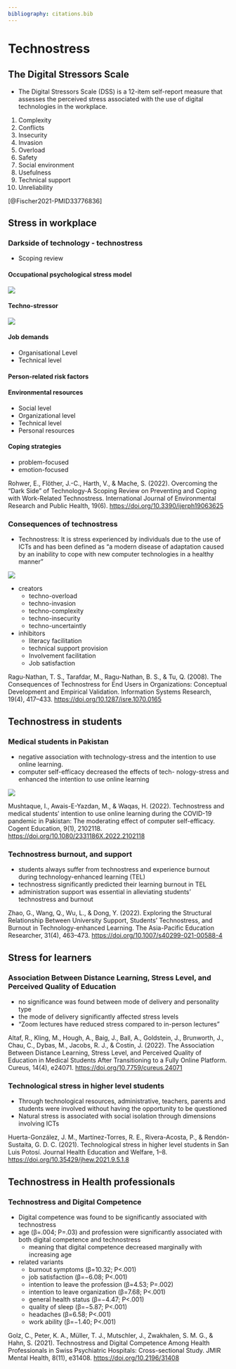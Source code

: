 ```yaml
---
bibliography: citations.bib
---
```


# Technostress

## The Digital Stressors Scale

- The Digital Stressors Scale (DSS) is a 12-item self-report measure that assesses the perceived stress associated with the use of digital technologies in the workplace.

1) Complexity
1) Conflicts
1) Insecurity
1) Invasion
1) Overload
1) Safety
1) Social environment
1) Usefulness
1) Technical support
1) Unreliability

[@Fischer2021-PMID33776836]

## Stress in workplace

### Darkside of technology - technostress

- Scoping review

#### Occupational psychological stress model

![](Digital%20stress/2022-10-16-09-10-04.png)

#### Techno-stressor

![](Digital%20stress/2022-10-16-09-16-19.png)

#### Job demands

- Organisational Level
- Technical level

#### Person-related risk factors

#### Environmental resources

- Social level
- Organizational level
- Technical level
- Personal resources

#### Coping strategies

- problem-focused
- emotion-focused

Rohwer, E., Flöther, J.-C., Harth, V., & Mache, S. (2022). Overcoming the “Dark Side” of Technology-A Scoping Review on Preventing and Coping with Work-Related Technostress. International Journal of Environmental Research and Public Health, 19(6). https://doi.org/10.3390/ijerph19063625


### Consequences of technostress

- Technostress: It is stress experienced by individuals due to the use of ICTs and has been defined as “a modern disease of adaptation caused by an inability to cope with new computer technologies in a healthy manner”

![](Digital%20stress/2022-10-16-11-00-36.png)

- creators
  - techno-overload
  - techno-invasion
  - techno-complexity
  - techno-insecurity
  - techno-uncertaintly
- inhibitors
  - literacy facilitation
  - technical support provision
  - Involvement facilitation
  - Job satisfaction

Ragu-Nathan, T. S., Tarafdar, M., Ragu-Nathan, B. S., & Tu, Q. (2008). The Consequences of Technostress for End Users in Organizations: Conceptual Development and Empirical Validation. Information Systems Research, 19(4), 417–433. https://doi.org/10.1287/isre.1070.0165

## Technostress in students

### Medical students in Pakistan

- negative association with technology-stress and the intention to  use online learning.
- computer  self-efficacy decreased the effects of tech- nology-stress and enhanced the intention to use online learning

![](Digital%20stress/2022-10-16-11-30-27.png)

Mushtaque, I., Awais-E-Yazdan, M., & Waqas, H. (2022). Technostress and medical students’ intention to use online learning during the COVID-19 pandemic in Pakistan: The moderating effect of computer self-efficacy. Cogent Education, 9(1), 2102118. https://doi.org/10.1080/2331186X.2022.2102118

### Technostress burnout, and support

- students always suffer from technostress and experience burnout during technology-enhanced learning (TEL)
- technostress significantly predicted their learning burnout in TEL
- administration support was essential in alleviating students’ technostress and burnout

Zhao, G., Wang, Q., Wu, L., & Dong, Y. (2022). Exploring the Structural Relationship Between University Support, Students’ Technostress, and Burnout in Technology-enhanced Learning. The Asia-Pacific Education Researcher, 31(4), 463–473. https://doi.org/10.1007/s40299-021-00588-4

## Stress for learners

### Association Between Distance Learning, Stress Level, and Perceived Quality of Education

- no significance was found between mode of delivery and personality type
- the mode of delivery significantly affected stress levels
- “Zoom lectures have reduced stress compared to in-person lectures”

Altaf, R., Kling, M., Hough, A., Baig, J., Ball, A., Goldstein, J., Brunworth, J., Chau, C., Dybas, M., Jacobs, R. J., & Costin, J. (2022). The Association Between Distance Learning, Stress Level, and Perceived Quality of Education in Medical Students After Transitioning to a Fully Online Platform. Cureus, 14(4), e24071. https://doi.org/10.7759/cureus.24071

### Technological stress in higher level students

- Through  technological resources,  administrative,  teachers,  parents  and   students were    involved    without    having    the  opportunity to be  questioned
- Natural  stress  is associated  with social  isolation through  dimensions  involving  ICTs

Huerta-González, J. M., Martínez-Torres, R. E., Rivera-Acosta, P., & Rendón-Sustaita, G. D. C. (2021). Technological stress in higher level students in San Luis Potosí. Journal Health Education and Welfare, 1–8. https://doi.org/10.35429/jhew.2021.9.5.1.8

## Technostress in Health professionals

### Technostress and Digital Competence

- Digital competence was found to be significantly associated with technostress
- age (β=.004; P=.03) and profession were significantly associated with both digital competence and technostress
    - meaning that digital competence decreased marginally with increasing age
- related variants
    - burnout symptoms (β=10.32; P<.001)
    - job satisfaction (β=−6.08; P<.001)
    - intention to leave the profession (β=4.53; P=.002)
    - intention to leave organization (β=7.68; P<.001)
    - general health status (β=−4.47; P<.001)
    - quality of sleep (β=−5.87; P<.001)
    - headaches (β=6.58; P<.001)
    - work ability (β=−1.40; P<.001)

Golz, C., Peter, K. A., Müller, T. J., Mutschler, J., Zwakhalen, S. M. G., & Hahn, S. (2021). Technostress and Digital Competence Among Health Professionals in Swiss Psychiatric Hospitals: Cross-sectional Study. JMIR Mental Health, 8(11), e31408. https://doi.org/10.2196/31408